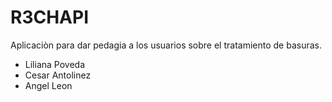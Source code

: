 # R3CHAPI

Aplicaciòn para dar pedagia a los usuarios sobre el tratamiento de basuras.

- Liliana Poveda
- Cesar Antolinez
- Angel Leon
